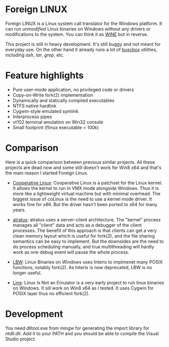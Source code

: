 Foreign LINUX
======

Foreign LINUX is a Linux system call translator for the Windows platform. It can run *unmodified* Linux binaries on Windows without any drivers or modifications to the system. You can think it as [WINE](http://www.winehq.org) but in reverse. 

This project is still in heavy development. It's still buggy and not meant for everyday use. On the other hand it already runs a lot of [busybox](http://busybox.net) utilities, including *ash*, *tar*, *grep*, etc.

Feature highlights
======

* Pure user-mode application, no privileged code or drivers
* Copy-on-Write fork(2) implementation
* Dynamically and statically compiled executables
* NTFS native hardlink
* Cygwin-style emulated symlink
* Interprocess pipes
* vt102 terminal emulation on Win32 console
* Small footprint (flinux executable < 100k)

Comparison
======
Here is a quick comparison between previous similar projects. All these projects are dead now and some still doesn't work for Win8 x64 and that's the main reason I started Foreign Linux.

* [Cooperative Linux](http://colinux.org): Cooperative Linux is a patchset for the Linux kernel. It allows the kernel to run in VMX mode alongside Windows. Thus it is more like a lightweight virtual machine but with minimal overhead. The biggest issue of coLinux is the need to use a kernel mode driver. It works fine for x86. But the driver hasn't been ported to x64 for many years.

* [atratus](http://atratus.org): atratus uses a server-client architecture. The "kernel" process manages all "client" data and acts as a debugger of the client processes. The benefit of this approach is that clients can get a very clean memory layout which is useful for fork(2), and the file sharing semantics can be easy to implement. But the downsides are the need to do process scheduling manually, and true multithreading will hardly work as one debug event will pause the whole process.

* [LBW](http://lbw.sourceforge.net): Linux Binaries on Windows uses Interix to implmenet many POSIX functions, notably fork(2). As Interix is now deprecated, LBW is no longer useful.

* [Line](http://sourceforge.net/projects/line): Linux Is Not an Emulator is a very early project to run linux binaries on Windows. It sill work on Win8 x64 as I tested. It uses Cygwin for POSIX layer thus no efficient fork(2).

Development
======
You need dlltool.exe from mingw for generating the import library for ntdll.dll. Add it to your PATH and you should be able to compile the Visual Studio project.
